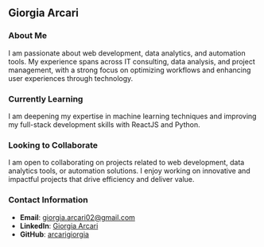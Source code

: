 ## Giorgia Arcari

### About Me
I am passionate about web development, data analytics, and automation tools. My experience spans across IT consulting, data analysis, and project management, with a strong focus on optimizing workflows and enhancing user experiences through technology.

### Currently Learning
I am deepening my expertise in machine learning techniques and improving my full-stack development skills with ReactJS and Python.

### Looking to Collaborate
I am open to collaborating on projects related to web development, data analytics tools, or automation solutions. I enjoy working on innovative and impactful projects that drive efficiency and deliver value.

### Contact Information
- **Email**: giorgia.arcari02@gmail.com
- **LinkedIn**: [Giorgia Arcari](https://www.linkedin.com/in/giorgia-arcari-659905298)
- **GitHub**: [arcarigiorgia](https://github.com/arcarigiorgia)

<!---
arcarigiorgia/arcarigiorgia is a ✨ special ✨ repository because its `README.md` (this file) appears on your GitHub profile.
You can click the Preview link to take a look at your changes.
--->
